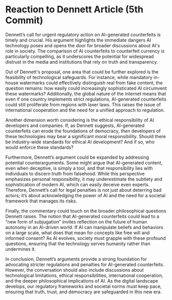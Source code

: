 # Reaction to Dennett Article (5th Commit)

Dennett’s call for urgent regulatory action on AI-generated counterfeits is timely and crucial. His argument highlights the immediate dangers AI technology poses and opens the door for broader discussions about AI's role in society. The comparison of AI counterfeits to counterfeit currency is particularly compelling, as it underscores the potential for widespread distrust in the media and institutions that rely on truth and transparency.

Out of Dennett's proposal, one area that could be further explored is the feasibility of technological safeguards. For instance, while mandatory in-house watermarks could effectively distinguish real from fake content, the question remains: how easily could increasingly sophisticated AI circumvent these watermarks? Additionally, the global nature of the internet means that even if one country implements strict regulations, AI-generated counterfeits could still proliferate from regions with laxer laws. This raises the issue of international cooperation and the need for a unified approach to regulation. 

Another dimension worth considering is the ethical responsibility of AI developers and companies. If, as Dennett suggests, AI-generated counterfeits can erode the foundations of democracy, then developers of these technologies may bear a significant moral responsibility. Should there be industry-wide standards for ethical AI development? And if so, who would enforce these standards?

Furthermore, Dennett’s argument could be expanded by addressing potential counterarguments. Some might argue that AI-generated content, even when deceptive, is simply a tool, and that responsibility lies with individuals to discern truth from falsehood. While this perspective emphasizes personal responsibility, it may underestimate the subtlety and sophistication of modern AI, which can easily deceive even experts. Therefore, Dennett’s call for legal penalties is not just about deterring bad actors; it’s about acknowledging the power of AI and the need for a societal framework that manages its risks.

Finally, the commentary could touch on the broader philosophical questions Dennett raises. The notion that AI-generated counterfeits could lead to a “new form of subjugation” invites reflection on the future of human autonomy in an AI-driven world. If AI can manipulate beliefs and behaviors on a large scale, what does that mean for concepts like free will and informed consent? As AI evolves, society must grapple with these profound questions, ensuring that the technology serves humanity rather than undermines it.

In conclusion, Dennett’s arguments provide a strong foundation for advocating stricter regulations and penalties for AI-generated counterfeits. However, the conversation should also include discussions about technological limitations, ethical responsibilities, international cooperation, and the deeper philosophical implications of AI. As the digital landscape develops, our regulatory frameworks and societal norms must keep pace, ensuring that truth, trust, and democracy are safeguarded in this new era.
